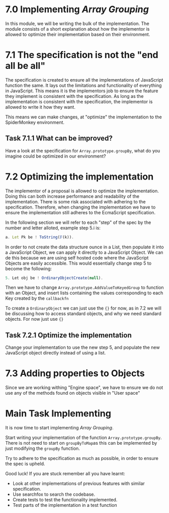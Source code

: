 # **7.0** Implementing _Array Grouping_

In this module, we will be writing the bulk of the implementation. The module consists of a short explanation about how the implementor is allowed to optimize their implementation based on their environment. 


# **7.1** The specification is not the "end all be all"

The specification is created to ensure all the implementations of JavaScript function the same. It lays out the limitations and functionality of everything in JavaScript. This means it is the implementors job to ensure the feature they implement is consistent with the specification. As long as the implementation is consistent with the specification, the implementor is allowed to write it how they want.

This means we can make changes, at "optimize" the implementation to the SpiderMonkey environment. 

## **Task 7.1.1** What can be improved?

Have a look at the specification for `Array.prototype.groupBy`, what do you imagine could be optimized in our environment? 


# **7.2** Optimizing the implementation

The implementor of a proposal is allowed to optimize the implementation. Doing this can both increase performance and readability of the implementation. There is some risk associated with adhering to the specification. Therefore, when changing the implementation we have to ensure the implementation still adheres to the EcmaScript specification.

In the following section we will refer to each "step" of the spec by the number and letter alloted, example step 5.i is:
```js
a. Let Pk be ! ToString(𝔽(k)).
```

In order to not create the data structure ounce in a List, then populate it into a JavaScript Object, we can apply it directly to a JavaScript Object. We can de this because we are using self hosted code where the JavaScript Objects are easily accessible. This would essentially change step 5 to become the following:
```js
5. Let obj be ! OrdinaryObjectCreate(null).
```
Then we have to change `Array.prototype.AddValueToKeyedGroup` to function with an Object, and insert lists containing the values corresponding to each Key created by the `callbackfn`

To create a `OrdinaryObject` we can just use the `{}` for now, as in 7.2 we will be discussing how to access standard objects, and why we need standard objects. For now just use `{}`


## **Task 7.2.1** Optimize the implementation

Change your implementation to use the new step 5, and populate the new JavaScript object directly instead of using a list. 


# **7.3** Adding properties to Objects

Since we are working withing "Engine space", we have to ensure we do not use any of the methods found on objects visible in "User space"

# **Main Task** Implementing

It is now time to start implementing _Array Grouping_. 

Start writing your implementation of the function `Array.prototype.groupBy`. There is not need to start on `groupByToMap`as this can be implemented by just modifying the `groupBy` function. 

Try to adhere to the specification as much as possible, in order to ensure the spec is upheld. 

Good luck! If you are stuck remember all you have learnt: 
- Look at other implementations of previous features with similar specification. 
- Use searchfox to search the codebase.
- Create tests to test the functionality implemented. 
- Test parts of the implementation in a test function



